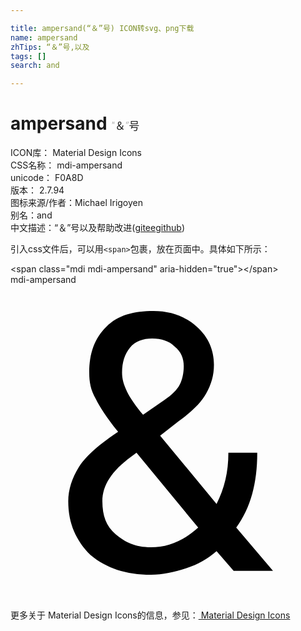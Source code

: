 ```yaml
---

title: ampersand(“＆”号) ICON转svg、png下载
name: ampersand
zhTips: “＆”号,以及
tags: []
search: and

---
```


# ampersand  <small style="font-size: 60%;font-weight: 100">“＆”号</small>


<div class="detail-page">
<p>
<span>
ICON库：
<span class="badge-secondary badge">Material Design Icons</span> 
</span>
<br/>
<span>
CSS名称：
<span class="badge-secondary badge">mdi-ampersand</span> 
</span>
<br/>
<span>
unicode：
<span class="badge-secondary badge">F0A8D</span> 
<copy-btn content='F0A8D' btn-title=""></copy-btn>
<copy-btn :content='String.fromCodePoint(parseInt("F0A8D", 16))' btn-title="复制U"></copy-btn>
</span>
<br/>
<span>
版本：
<span class="badge-secondary badge">2.7.94</span> 
</span>
<br/>
<span>图标来源/作者：<span class="badge-light badge">Michael Irigoyen</span></span> 
<br/>
<span>别名：<span class="badge-light badge">and</span></span><br/><span class="zh-detail">中文描述：<span class="badge-primary badge">“＆”号</span><span class="badge-primary badge">以及</span><span class="help-link"><span>帮助改进</span>(<a href="https://gitee.com/liuwave/icon-helper/edit/master/json/material/ampersand.json" target="_blank" rel="noopener noreferrer">gitee</a><a href="https://github.com/liuwave/icon-helper/edit/master/json/material/ampersand.json" target="_blank" rel="noopener noreferrer">github</a></span>)</span><br/>
</p>
</div>
<div class="alert alert-dark">
  <i class="mdi mdi-ampersand mdi-48px"></i>
  <i class="mdi mdi-ampersand mdi-36px"></i>
  <i class="mdi mdi-ampersand mdi-24px"></i>
  <i class="mdi mdi-ampersand mdi-18px"></i>
</div>
<div>
  <p>引入css文件后，可以用<code>&lt;span&gt;</code>包裹，放在页面中。具体如下所示：    
  </p>
  <div class="alert alert-primary" style="font-size: 14px">
    &lt;span class="mdi mdi-ampersand" aria-hidden="true"&gt;&lt;/span&gt;
    <copy-btn content='<span class="mdi mdi-ampersand" aria-hidden="true"></span>'></copy-btn>
  </div>
  <div class="alert alert-secondary">
    <i class="mdi mdi-ampersand"
    style="font-size: 24px"
    aria-hidden="true"></i> mdi-ampersand
    <copy-btn content="mdi-ampersand" btn-title="复制图标名称"></copy-btn>
  </div>
</div>
<div id="svg" class="svg-wrap">
<svg xmlns="http://www.w3.org/2000/svg" viewBox="0 0 24 24"><path d="M4.4,16.5C4.4,15.6 4.7,14.7 5.2,13.9C5.7,13.1 6.7,12.2 8.2,11.2C7.3,10.1 6.8,9.3 6.5,8.7C6.1,8 6,7.4 6,6.7C6,5.2 6.4,4.1 7.3,3.2C8.2,2.3 9.4,2 10.9,2C12.2,2 13.3,2.4 14.2,3.2C15.1,4 15.5,5 15.5,6.1C15.5,6.9 15.3,7.6 14.9,8.3C14.5,9 13.8,9.7 12.8,10.4L11.4,11.5L15.7,16.7C16.3,15.5 16.6,14.3 16.6,12.8H18.8C18.8,15.1 18.3,17 17.2,18.5L20,21.8H17L15.7,20.3C15,20.9 14.3,21.3 13.4,21.6C12.5,21.9 11.6,22.1 10.7,22.1C8.8,22.1 7.3,21.6 6.1,20.6C5,19.5 4.4,18.2 4.4,16.5M10.7,20C12,20 13.2,19.5 14.3,18.5L9.6,12.8L9.2,13.1C7.7,14.2 7,15.3 7,16.5C7,17.6 7.3,18.4 8,19C8.7,19.6 9.5,20 10.7,20M8.5,6.7C8.5,7.6 9,8.6 10.1,9.9L11.7,8.8C12.3,8.4 12.7,8 12.9,7.6C13.1,7.2 13.2,6.7 13.2,6.2C13.2,5.6 13,5.1 12.5,4.7C12.1,4.3 11.5,4.1 10.8,4.1C10.1,4.1 9.5,4.3 9.1,4.8C8.7,5.3 8.5,5.9 8.5,6.7Z" /></svg>
</div>
<detail full-name='mdi-ampersand'></detail>
    
<div><p>更多关于 Material Design Icons的信息，参见：<a target="_blank" href="https://iconhelper.cn/material.html"> Material Design Icons</a>
</p></div>
